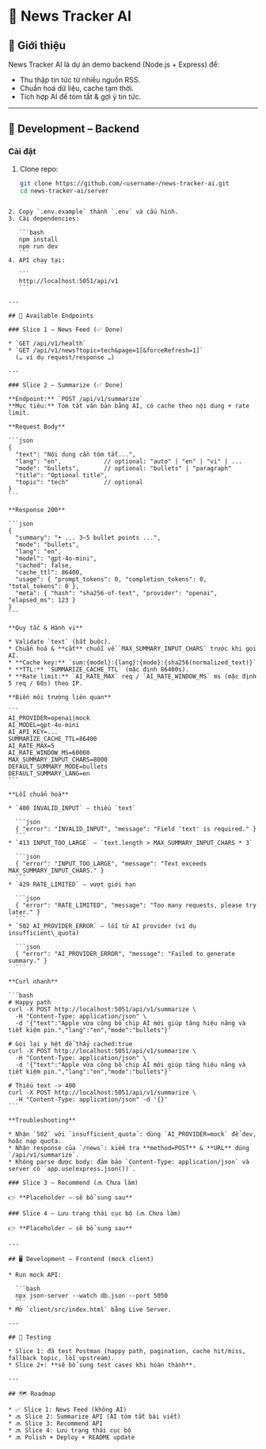 # 📖 News Tracker AI

## 📌 Giới thiệu
News Tracker AI là dự án demo backend (Node.js + Express) để:
- Thu thập tin tức từ nhiều nguồn RSS.
- Chuẩn hoá dữ liệu, cache tạm thời.
- Tích hợp AI để tóm tắt & gợi ý tin tức.

---

## 🚀 Development – Backend

### Cài đặt
1. Clone repo:
   ```bash
   git clone https://github.com/<username>/news-tracker-ai.git
   cd news-tracker-ai/server
````

2. Copy `.env.example` thành `.env` và cấu hình.
3. Cài dependencies:

   ```bash
   npm install
   npm run dev
   ```
4. API chạy tại:

   ```
   http://localhost:5051/api/v1
   ```

---

## 📡 Available Endpoints

### Slice 1 – News Feed (✅ Done)

* `GET /api/v1/health`
* `GET /api/v1/news?topic=tech&page=1[&forceRefresh=1]`
  (… ví dụ request/response …)

---

### Slice 2 – Summarize (✅ Done)

**Endpoint:** `POST /api/v1/summarize`
**Mục tiêu:** Tóm tắt văn bản bằng AI, có cache theo nội dung + rate limit.

**Request Body**

```json
{
  "text": "Nội dung cần tóm tắt...",
  "lang": "en",            // optional: "auto" | "en" | "vi" | ...
  "mode": "bullets",       // optional: "bullets" | "paragraph"
  "title": "Optional title",
  "topic": "tech"          // optional
}
```

**Response 200**

```json
{
  "summary": "• ... 3–5 bullet points ...",
  "mode": "bullets",
  "lang": "en",
  "model": "gpt-4o-mini",
  "cached": false,
  "cache_ttl": 86400,
  "usage": { "prompt_tokens": 0, "completion_tokens": 0, "total_tokens": 0 },
  "meta": { "hash": "sha256-of-text", "provider": "openai", "elapsed_ms": 123 }
}
```

**Quy tắc & Hành vi**

* Validate `text` (bắt buộc).
* Chuẩn hoá & **cắt** chuỗi về `MAX_SUMMARY_INPUT_CHARS` trước khi gọi AI.
* **Cache key:** `sum:{model}:{lang}:{mode}:{sha256(normalized_text)}`
* **TTL:** `SUMMARIZE_CACHE_TTL` (mặc định 86400s).
* **Rate limit:** `AI_RATE_MAX` req / `AI_RATE_WINDOW_MS` ms (mặc định 5 req / 60s) theo IP.

**Biến môi trường liên quan**

```
AI_PROVIDER=openai|mock
AI_MODEL=gpt-4o-mini
AI_API_KEY=...
SUMMARIZE_CACHE_TTL=86400
AI_RATE_MAX=5
AI_RATE_WINDOW_MS=60000
MAX_SUMMARY_INPUT_CHARS=8000
DEFAULT_SUMMARY_MODE=bullets
DEFAULT_SUMMARY_LANG=en
```

**Lỗi chuẩn hoá**

* `400 INVALID_INPUT` – thiếu `text`

  ```json
  { "error": "INVALID_INPUT", "message": "Field 'text' is required." }
  ```
* `413 INPUT_TOO_LARGE` – `text.length > MAX_SUMMARY_INPUT_CHARS * 3`

  ```json
  { "error": "INPUT_TOO_LARGE", "message": "Text exceeds MAX_SUMMARY_INPUT_CHARS." }
  ```
* `429 RATE_LIMITED` – vượt giới hạn

  ```json
  { "error": "RATE_LIMITED", "message": "Too many requests, please try later." }
  ```
* `502 AI_PROVIDER_ERROR` – lỗi từ AI provider (ví dụ insufficient\_quota)

  ```json
  { "error": "AI_PROVIDER_ERROR", "message": "Failed to generate summary." }
  ```

**Curl nhanh**

```bash
# Happy path
curl -X POST http://localhost:5051/api/v1/summarize \
  -H "Content-Type: application/json" \
  -d '{"text":"Apple vừa công bố chip AI mới giúp tăng hiệu năng và tiết kiệm pin.","lang":"en","mode":"bullets"}'

# Gọi lại y hệt để thấy cached:true
curl -X POST http://localhost:5051/api/v1/summarize \
  -H "Content-Type: application/json" \
  -d '{"text":"Apple vừa công bố chip AI mới giúp tăng hiệu năng và tiết kiệm pin.","lang":"en","mode":"bullets"}'

# Thiếu text -> 400
curl -X POST http://localhost:5051/api/v1/summarize \
  -H "Content-Type: application/json" -d '{}'
```

**Troubleshooting**

* Nhận `502` với `insufficient_quota`: dùng `AI_PROVIDER=mock` để dev, hoặc nạp quota.
* Nhận response của `/news`: kiểm tra **method=POST** & **URL** đúng `/api/v1/summarize`.
* Không parse được body: đảm bảo `Content-Type: application/json` và server có `app.use(express.json())`.

### Slice 3 – Recommend (🔜 Chưa làm)

👉 **Placeholder – sẽ bổ sung sau**

### Slice 4 – Lưu trạng thái cục bộ (🔜 Chưa làm)

👉 **Placeholder – sẽ bổ sung sau**

---

## 🖥 Development – Frontend (mock client)

* Run mock API:

  ```bash
  npx json-server --watch db.json --port 5050
  ```
* Mở `client/src/index.html` bằng Live Server.

---

## 🧪 Testing

* Slice 1: đã test Postman (happy path, pagination, cache hit/miss, fallback topic, lỗi upstream).
* Slice 2+: **sẽ bổ sung test cases khi hoàn thành**.

---

## 🗺 Roadmap

* ✅ Slice 1: News Feed (không AI)
* 🔜 Slice 2: Summarize API (AI tóm tắt bài viết)
* 🔜 Slice 3: Recommend API
* 🔜 Slice 4: Lưu trạng thái cục bộ
* 🔜 Polish + Deploy + README update
